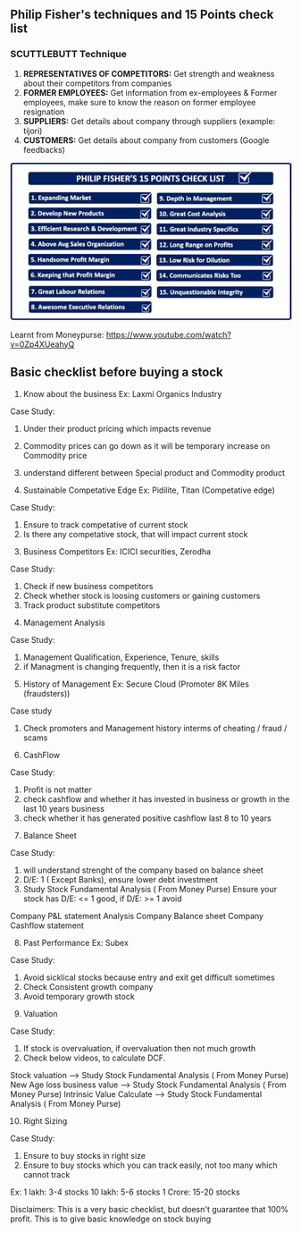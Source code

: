 ## Philip Fisher's techniques and 15 Points check list

### SCUTTLEBUTT Technique

1. __REPRESENTATIVES OF COMPETITORS:__ Get strength and weakness about their competitors from companies
2. __FORMER EMPLOYEES:__ Get information from ex-employees & Former employees, make sure to know the reason on former employee resignation
3. __SUPPLIERS:__ Get details about company through suppliers (example: tijori)
4. __CUSTOMERS:__ Get details about company from customers (Google feedbacks)

![alt-text](https://raw.githubusercontent.com/hemanth22/mf/main/docs/assets/Philip%20Fisher's%20checklist.png "Debt")

Learnt from Moneypurse: https://www.youtube.com/watch?v=0Zp4XUeahyQ

## Basic checklist before buying a stock

1. Know about the business
Ex: Laxmi Organics Industry 

Case Study:
1. Under their product pricing which impacts revenue
2. Commodity prices can go down as it will be temporary increase on Commodity price
3. understand different between Special product and Commodity product

2. Sustainable Competative Edge
Ex: Pidilite, Titan (Competative edge)

Case Study:
1) Ensure to track competative of current stock
2) Is there any competative stock, that will impact current stock

3. Business Competitors
Ex: ICICI securities, Zerodha

Case Study:
1) Check if new business competitors
2) Check whether stock is loosing customers or gaining customers
3) Track product substitute competitors

4. Management Analysis

Case Study:
1) Management Qualification, Experience, Tenure, skills
2) if Managment is changing frequently, then it is a risk factor

5. History of Management
Ex: Secure Cloud (Promoter 8K Miles (fraudsters))

Case study
1) Check promoters and Management history interms of cheating / fraud / scams

6. CashFlow

Case Study:
1) Profit is not matter
2) check cashflow and whether it has invested in business or growth in the last 10 years business
3) check whether it has generated positive cashflow last 8 to 10 years

7. Balance Sheet

Case Study:
1) will understand strenght of the company based on balance sheet
2) D/E: 1 ( Except Banks), ensure lower debt investment
3) Study Stock Fundamental Analysis ( From Money Purse)
Ensure your stock has D/E: <= 1 good, if D/E: >= 1 avoid

Company P&L statement Analysis
Company Balance sheet
Company Cashflow statement


8. Past Performance
Ex: Subex

Case Study:
1) Avoid sicklical stocks because entry and exit get difficult sometimes
2) Check Consistent growth company
3) Avoid temporary growth stock


9. Valuation

Case Study:
1) If stock is overvaluation, if overvaluation then not much growth
2) Check below videos, to calculate DCF.

Stock valuation --> Study Stock Fundamental Analysis ( From Money Purse)
New Age loss business value --> Study Stock Fundamental Analysis ( From Money Purse)
Intrinsic Value Calculate --> Study Stock Fundamental Analysis ( From Money Purse)

10. Right Sizing

Case Study:
1. Ensure to buy stocks in right size
2. Ensure to buy stocks which you can track easily, not too many which cannot track

Ex:
1 lakh: 3-4 stocks
10 lakh: 5-6 stocks
1 Crore: 15-20 stocks

Disclaimers:
This is a very basic checklist, but doesn't guarantee that 100% profit.
This is to give basic knowledge on stock buying
